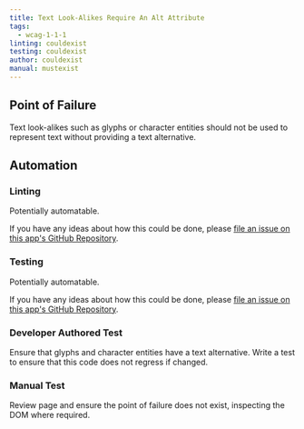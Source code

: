 ```yaml
---
title: Text Look-Alikes Require An Alt Attribute
tags: 
  - wcag-1-1-1
linting: couldexist
testing: couldexist
author: couldexist
manual: mustexist
---
```


## Point of Failure
Text look-alikes such as glyphs or character entities should not be used to represent text without providing a text alternative.

## Automation

### Linting
Potentially automatable.

If you have any ideas about how this could be done, please [file an issue on this app's GitHub Repository](https://github.com/MelSumner/a11y-automation/issues).

### Testing
Potentially automatable. 

If you have any ideas about how this could be done, please [file an issue on this app's GitHub Repository](https://github.com/MelSumner/a11y-automation/issues).

### Developer Authored Test
Ensure that glyphs and character entities have a text alternative. Write a test to ensure that this code does not regress if changed.

### Manual Test
Review page and ensure the point of failure does not exist, inspecting the DOM where required.